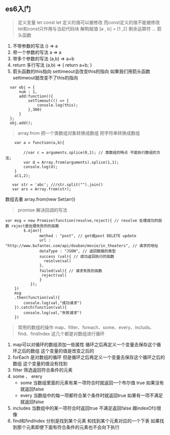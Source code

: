 ## es6入门
> 定义变量 let const
 let 定义的值可以被修改 而const定义的值不能被修改 let和const只作用与当前代码块
> 解构赋值 [a , b] = [1 ,2]
  剩余运算符 ...
> 箭头函数 
  1. 不带参数的写法 () =>  a 
  2. 带一个参数的写法 a => a
  3. 带多个参数的写法  (a,b) => a+b
  4. return 多行写法 (a,b) => {
      return a+b;
  }
  5. 箭头函数的this指向 settimeout会改变this的指向 如果我们用箭头函数 settimeout就改变不了this的指向
  ```
    var obj = {
        num : 1,
        add:function(){
            setTimeout(() => {
                console.log(this);
            },300)
        }
    };
    obj.add();
  ```
> array.from 把一个类数组对象转换成数组  把字符串转换成数组
```
    var a = function(a,b){
            
        //var c = arguments.splice(0,1); // 类数组的特点 不能执行数组的方法;
        var d = Array.from(arguments).splice(1,1);
        console.log(d);
    }
    a(1,2);
```
```
   var str = 'abc'; ///str.split("").join()
   var ars = Array.from(str);
```
数组去重 array.from(new Set(arr))
> promise 解决回调的写法
```
var msg = new Promise(function(resolve,reject){ // resolve 处理成功的函数 reject是处理失败的的函数
        $.ajax({
               method : "post", // get或post DELETE update
               url : "http://www.bufantec.com/api/douban/movie/in_theaters", // 请求的地址
               dataType : "JSON", // 返回数据的类型
               success (val){ // 成功返回执行的函数
                 resolve(val)
               },
               failed(val){ // 请求失败的函数
                reject(val)
               }
           });
    })
    msg
    .then(function(val){
        console.log(val,"成功请求")
    }).catch(function(val){
        console.log(val,"失败请求")
    })
```
> 常用的数组的操作 map、filter、foreach、some、every、includs、find、findIndex  这几个都是对数组进行循环 
1. map可以对循环的数组添加一些属性 循环之后再定义一个变量去保存这个循环之后的数组 这个变量的值是改变之后的
2. forEach 是对数组的循环 但是循环之后再定义一个变量去保存这个循环之后的数组 这个变量的值没有找到
3. filter 筛选返回符合条件的元素  
4. some 、 erery
   + some 当数组里面的元素有某一项符合时就返回一个布尔值 true 如果没有就返回false
   + every 当数组中的每一项都符合某个条件时就返回true 如果有一项不满足就返回false
5. includes 当数组中的某一项符合时返回true 不满足返回false 跟indexOf()很像 
6. find和findIndex 分别是找到某个元素 和找到某个元素对应的一个下表 如果找到那个元素即使下面有符合条件的元素也不会向下执行



